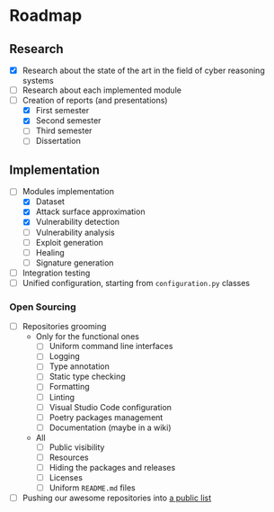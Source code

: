 # Roadmap

## Research

- [x] Research about the state of the art in the field of cyber reasoning systems
- [ ] Research about each implemented module
- [ ] Creation of reports (and presentations)
    - [x] First semester
    - [x] Second semester
    - [ ] Third semester
    - [ ] Dissertation

## Implementation

- [ ] Modules implementation
    - [x] Dataset
    - [x] Attack surface approximation
    - [x] Vulnerability detection
    - [ ] Vulnerability analysis
    - [ ] Exploit generation
    - [ ] Healing
    - [ ] Signature generation
- [ ] Integration testing
- [ ] Unified configuration, starting from `configuration.py` classes

### Open Sourcing

- [ ] Repositories grooming
    -  Only for the functional ones
       - [ ] Uniform command line interfaces
       - [ ] Logging
       - [ ] Type annotation
       - [ ] Static type checking
       - [ ] Formatting
       - [ ] Linting
       - [ ] Visual Studio Code configuration
       - [ ] Poetry packages management
       - [ ] Documentation (maybe in a wiki)
    - All
        - [ ] Public visibility
        - [ ] Resources
        - [ ] Hiding the packages and releases
        - [ ] Licenses
        - [ ] Uniform `README.md` files
- [ ] Pushing our awesome repositories into [a public list](https://github.com/sindresorhus/awesome)